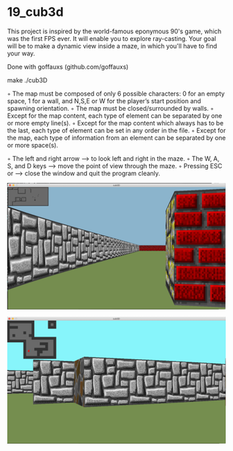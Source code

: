 # 19_cub3d
This project is inspired by the world-famous eponymous 90's game, which was the first FPS ever. It will enable you to explore ray-casting. Your goal will be to make a dynamic view inside a maze, in which you'll have to find your way. 

Done with goffauxs (github.com/goffauxs)

make
./cub3D <path to map>

◦ The map must be composed of only 6 possible characters: 0 for an empty space, 1 for a wall, and N,S,E or W for the player’s start position and spawning orientation.
◦ The map must be closed/surrounded by walls.
◦ Except for the map content, each type of element can be separated by one or more empty line(s).
◦ Except for the map content which always has to be the last, each type of element can be set in any order in the file.
◦ Except for the map, each type of information from an element can be separated by one or more space(s).

◦ The left and right arrow --> to look left and right in the maze.
◦ The W, A, S, and D keys --> move the point of view through the maze.
◦ Pressing ESC or --> close the window and quit the program cleanly.

![Screenshot](screenshots_Readme/Screenshot_1.png)

![Screenshot](screenshots_Readme/Screenshot_2.png)

